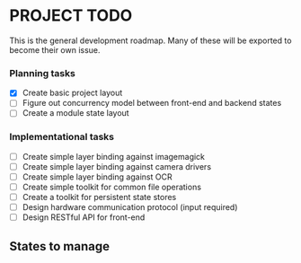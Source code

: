 PROJECT TODO
============

This is the general development roadmap. Many of these will be exported to become their own issue.

### Planning tasks

 - [x] Create basic project layout
 - [ ] Figure out concurrency model between front-end and backend states
 - [ ] Create a module state layout

### Implementational tasks 

 - [ ] Create simple layer binding against imagemagick
 - [ ] Create simple layer binding against camera drivers
 - [ ] Create simple layer binding against OCR
 - [ ] Create simple toolkit for common file operations
 - [ ] Create a toolkit for persistent state stores
 - [ ] Design hardware communication protocol (input required)
 - [ ] Design RESTful API for front-end

## States to manage